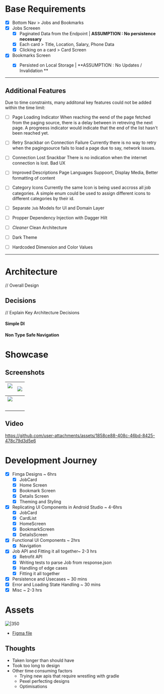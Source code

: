 # Base Requirements
- [x] Bottom Nav > Jobs and Bookmarks
- [x] Jobs Screeen
    - [x] Paginated Data from the Endpoint   |   **ASSUMPTION : No persistence necessary**
    - [x] Each card > Title, Location, Salary, Phone Data
    - [x] Clicking on a card > Card Screen
- [x] Bookmarks Screen
    - [x] Persisted on Local Storage  |  **ASSUMPTION : No Updates / Invalidation **


---

## Additional Features
Due to time constraints, many additonal key features could not be added within the time limit:

- [ ] Page Loading Indicator
  When reaching the eend of the page fetched from the paging source, there is a delay between in retreving the next page. A progreess indicator would indicate that the end of the list hasn't been reached yet.
- [ ] Retry Snackbar on Connection Failure
  Currently there is no way to retry when the pagingsource fails to load a page due to say, network issues.
- [ ] Connection Lost Snackbar
  There is no indication when the internet connection is lost. Bad UX
- [ ] Improved Descriptions Page
  Languages Suppoort, Display Media, Better formatting of content
- [ ] Category Icons
  Currently the same Icon is being used accross all job categories. A simple enum could be used to assign different icons to different categories by their id.
- [ ] Separate `Job` Models for UI and Domain Layer
- [ ] Propper Dependency Injection with Dagger Hilt
- [ ] *Cleaner* Clean Architecture
- [ ] Dark Theme
- [ ] Hardcoded Dimension and Color Values


---
# Architecture
// Overall Design

## Decisions
// Explain Key Architecture Decisions
#### Simple DI

#### Non Type Safe Navigation

# Showcase
## Screenshots

| ![](https://i.imgur.com/JbePGrV.png)<br><br> | ![](https://i.imgur.com/njYV3Gi.png)<br> |
| -------------------------------------------- | ---------------------------------------- |
| ![](https://i.imgur.com/me2nAQS.jpeg)<br>    |                                          |
| <br>                                         |                                          |

## Video

https://github.com/user-attachments/assets/1858ce88-408c-46bd-8425-478c79d3d5e6




# Development Journey
- [x] Fimga Designs ~ 6hrs
    - [x] JobCard
    - [x] Home Screen
    - [x] Bookmark Screen
    - [x] Details Screen
    - [x] Theming and Styling
- [x] Replicating UI Components in Android Studio  ~ 4-6hrs
    - [x] JobCard
    - [x] CardList
    - [x] HomeScreen
    - [x] BookmarkScreen
    - [x] DetailsScreen
- [x] Functional UI Components  ~ 2hrs
    - [x] Navigation
- [x] Job API and Fitting it all together~ 2-3 hrs
    - [x] Retrofit API
    - [x] Writing tests to parse Job from response.json
    - [x] Handling of edge cases
    - [x] Fitting it all together
- [x] Persistence and Usecases ~ 30 mins
- [x] Error and Loading State Handling  ~ 30 mins
- [x] Misc ~ 2-3 hrs
# Assets
![|350](https://i.imgur.com/G8mKcgJ.jpeg)

- [Figma file](docs/LokalJobDesign.fig)

## Thoughts
- Taken longer than should have
- Took too long to design
- Other time consuming factors
    - Trying new apis that require wrestling with gradle
    - Pexel perfecting designs
    - Optimisations
